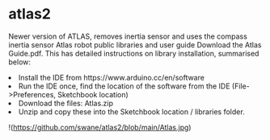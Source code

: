 # atlas2
Newer version of ATLAS, removes inertia sensor and uses the compass inertia sensor
Atlas robot public libraries and user guide
Download the Atlas Guide.pdf. This has detailed instructions on library installation, summarised below:

<li>Install the IDE from https://www.arduino.cc/en/software</li>
<li>Run the IDE once, find the location of the software from the IDE (File->Preferences, Sketchbook location)</li>
<li>Download the files: Atlas.zip</li>
<li>Unzip and copy these into the Sketchbook location / libraries folder.</li>

!(https://github.com/swane/atlas2/blob/main/Atlas.jpg) 

